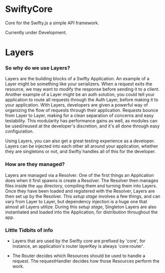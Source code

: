 # SwiftyCore

Core for the Swifty.js a simple API framework.

Currently under Development.

# Layers

### So why do we use Layers?

Layers are the building blocks of a Swifty Application. An example of a Layer might be something like your serializers. When a request exits the resource, we may want to modify the response before sending it to a client. Another example of a Layer might be an auth solution, you could tell your application to route all requests through the Auth Layer, before making it to your application. With Layers, developers are given a powerful way of organizing the flow of requests through their application. Requests bounce from Layer to Layer, making for a clean separation of concerns and easy testability. This modularity has performance gains as well, as modules can be used/reused at the developer's discretion, and it's all done through easy configuration.

Using Layers, you can also get a great testing experience as a developer. Layers can be injected into each other all around your application, whether they are singletons or not, and Swifty handles all of this for the developer.

### How are they managed?

Layers are managed via a Resolver. One of the first things an Application does when it first spawns is create a Resolver. The Resolver then manages files inside the `app` directory, compiling them and turning them into Layers. Once they have been loaded and registered with the Resolver, Layers are then set up by the Resolver. This *setup stage* involves a few things, and can vary from Layer to Layer, but dependency injection is a huge one that almost all Layers utilize. During this *setup stage*, Singleton Layers are also instantiated and loaded into the Application, for distribution throughout the app.

### Little Tidbits of info

- Layers that are used by the Swifty core are prefixed by 'core', for instance, an application's router layerKey is always 'core:router'.

- The Router decides which Resources should be used to handle a request. The requestHandler decides how those Resources perform the work.
